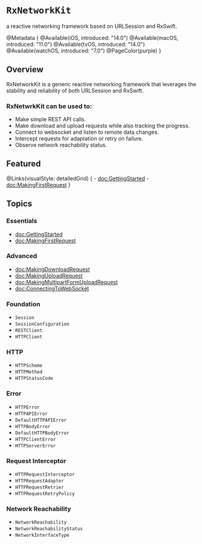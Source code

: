 # ``RxNetworkKit``

a reactive networking framework based on URLSession and RxSwift.

@Metadata {
    @Available(iOS, introduced: "14.0")
    @Available(macOS, introduced: "11.0")
    @Available(tvOS, introduced: "14.0")
    @Available(watchOS, introduced: "7.0")
    @PageColor(purple)
}

## Overview

RxNetworkKit is a generic reactive networking framework that leverages the stability and reliability of both URLSession and RxSwift.

### RxNetwrkKit can be used to:

- Make simple REST API calls.
- Make download and upload requests while also tracking the progress.
- Connect to websocket and listen to remote data changes.
- Intercept requests for adaptation or retry on failure.
- Observe network reachability status.

## Featured

@Links(visualStyle: detailedGrid) {
    - <doc:GettingStarted>
    - <doc:MakingFirstRequest>
}

## Topics

### Essentials

- <doc:GettingStarted>
- <doc:MakingFirstRequest>

### Advanced

- <doc:MakingDownloadRequest>
- <doc:MakingUploadRequest>
- <doc:MakingMultipartFormUploadRequest>
- <doc:ConnectingToWebSocket>

### Foundation

- ``Session``
- ``SessionConfiguration``
- ``RESTClient``
- ``HTTPClient``

### HTTP

- ``HTTPScheme``
- ``HTTPMethod``
- ``HTTPStatusCode``

### Error

- ``HTTPError``
- ``HTTPAPIError``
- ``DefaultHTTPAPIError``
- ``HTTPBodyError``
- ``DefaultHTTPBodyError``
- ``HTTPClientError``
- ``HTTPServerError``

### Request Interceptor

- ``HTTPRequestInterceptor``
- ``HTTPRequestAdapter``
- ``HTTPRequestRetrier``
- ``HTTPRequestRetryPolicy``

### Network Reachability

- ``NetworkReachability``
- ``NetworkReachabilityStatus``
- ``NetworkInterfaceType``
